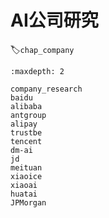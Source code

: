 # AI公司研究
:label:`chap_company`
​

```toc
:maxdepth: 2

company_research
baidu
alibaba
antgroup
alipay
trustbe
tencent
dm-ai
jd
meituan
xiaoice
xiaoai
huatai
JPMorgan
```
